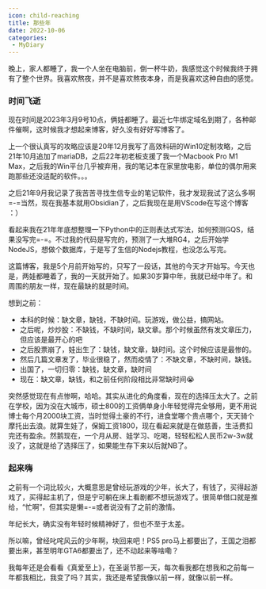 ```yaml
---
icon: child-reaching
title: 那些年
date: 2022-10-06
categories:
 - MyDiary
---
```



晚上，家人都睡了，我一个人坐在电脑前，倒一杯牛奶，我感觉这个时候我终于拥有了整个世界。我喜欢熬夜，并不是喜欢熬夜本身，而是我喜欢这种自由的感觉。

### 时间飞逝

现在时间是2023年3月9号10点，俩娃都睡了。最近七牛绑定域名到期了，各种邮件催啊，这时候我才想起来博客，好久没有好好写博客了。

上一个很认真写的攻略应该是20年12月我写了高效科研的Win10定制攻略，之后21年10月追加了mariaDB，之后22年初老板支援了我一个Macbook Pro M1 Max，之后我的Win平台几乎被弃用，我的笔记本在家里放电影，单位的偶尔用来跑那些还没适配的软件。。。

之后21年9月我记录了我苦苦寻找生信专业的笔记软件，我才发现我试了这么多啊=-=当然，现在我基本就用Obsidian了，之后我现在是用VScode在写这个博客 ：）

看起来我在21年年底想整理一下Python中的正则表达式写法，如何预测GQS，结果没写完=-=。不过我的代码是写完的，预测了一大堆RG4，之后开始学NodeJS，想做个数据库，于是写了生信的Nodejs教程，也没怎么写完。

这篇博客，我是5个月前开始写的，只写了一段话，其他的今天才开始写。今天也是，两娃都睡着了，我的一天就开始了。如果30岁算中年，我就已经中年了。和周围的朋友一样，现在最缺的就是时间。

想到之前：

* 本科的时候：缺文章，缺钱，不缺时间。玩游戏，做公益，搞网站。
* 之后呢，炒炒股：不缺钱，不缺时间，缺文章。那个时候虽然有发文章压力，但应该是最开心的吧
* 之后股票崩了，娃出生了：缺钱，缺文章，缺时间。这个时候应该是最惨的。
* 然后几篇文章发了，毕业很稳了，然而疫情了：不缺文章，不缺时间，缺钱。
* 出国了，一切归零：缺钱，缺文章，缺时间
* 现在：缺文章，缺钱，和之前任何阶段相比非常缺时间😭

突然感觉现在有点惨啊，哈哈。其实从进化的角度看，现在的选择压太大了。之前在学校，因为没在大城市，硕士800的工资俩单身小年轻觉得完全够用，更不用说博士每个月2000块工资，当时觉得土豪的不行，进食堂哪个贵点哪个，天天骑个摩托出去浪。就算生娃了，保姆工资1800，现在看起来就是在做慈善，生活费扣完还有盈余。然鹅现在，一个月从房、娃学习、吃喝，轻轻松松人民币2w-3w就没了，这就是给了选择压了，如果能生存下来以后就NB了。


### 起来嗨

之前有一个词比较火，大概意思是曾经玩游戏的少年，长大了，有钱了，买得起游戏了，买得起主机了，但是宁可躺在床上看剧都不想玩游戏了。很简单借口就是推给，“忙啊”，但其实是懒=-=或者说没有了之前的激情。

年纪长大，确实没有年轻时候精神好了，但也不至于太差。

所以嘛，曾经叱咤风云的少年啊，块回来吧！PS5 pro马上都要出了，王国之泪都要出来，甚至明年GTA6都要出了，还不动起来等啥嘞？

我每年还是会看看《真爱至上》，在圣诞节那一天，每次看我都在想我和之前每一年都我相比，我变了吗？其实，我还是希望我像以前一样，就像以前一样。